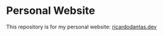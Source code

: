 # Personal Website

This repository is for my personal website: [ricardodantas.dev](https://ricardodantas.dev)
